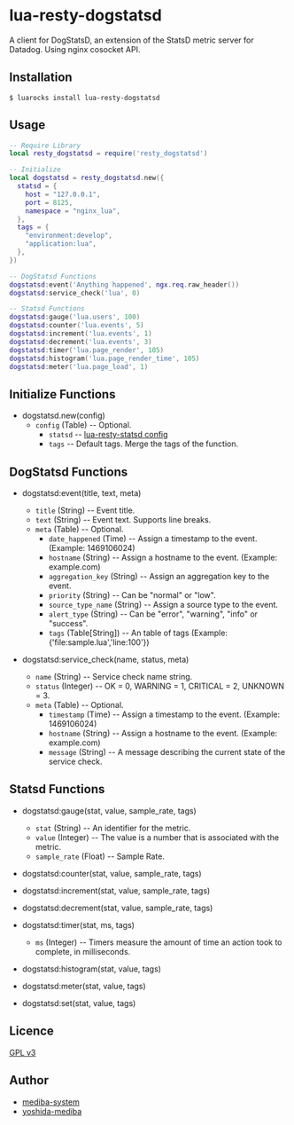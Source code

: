 lua-resty-dogstatsd
====

A client for DogStatsD, an extension of the StatsD metric server for Datadog.
Using nginx cosocket API.

## Installation

```
$ luarocks install lua-resty-dogstatsd
```

## Usage

```lua
-- Require Library
local resty_dogstatsd = require('resty_dogstatsd')

-- Initialize
local dogstatsd = resty_dogstatsd.new({
  statsd = {
    host = "127.0.0.1",
    port = 8125,
    namespace = "nginx_lua",
  },
  tags = {
    "environment:develop",
    "application:lua",
  },
})

-- DogStatsd Functions
dogstatsd:event('Anything happened', ngx.req.raw_header())
dogstatsd:service_check('lua', 0)

-- Statsd Functions
dogstatsd:gauge('lua.users', 100)
dogstatsd:counter('lua.events', 5)
dogstatsd:increment('lua.events', 1)
dogstatsd:decrement('lua.events', 3)
dogstatsd:timer('lua.page_render', 105)
dogstatsd:histogram('lua.page_render_time', 105)
dogstatsd:meter('lua.page_load', 1)
```

## Initialize Functions

* dogstatsd.new(config)
  * `config` (Table) -- Optional.
    * `statsd` -- [lua-resty-statsd config](https://github.com/mediba-system/lua-resty-statsd)
    * `tags` -- Default tags. Merge the tags of the function.

## DogStatsd Functions

* dogstatsd:event(title, text, meta)
  * `title` (String) -- Event title.
  * `text` (String) -- Event text. Supports line breaks.
  * `meta` (Table) -- Optional.
    * `date_happened` (Time) -- Assign a timestamp to the event. (Example: 1469106024)
    * `hostname` (String) -- Assign a hostname to the event. (Example: example.com)
    * `aggregation_key` (String) -- Assign an aggregation key to the event.
    * `priority` (String) -- Can be "normal" or "low".
    * `source_type_name` (String) -- Assign a source type to the event.
    * `alert_type` (String) -- Can be "error", "warning", "info" or "success".
    * `tags` (Table[String]) -- An table of tags (Example: {'file:sample.lua','line:100'})

* dogstatsd:service_check(name, status, meta)
  * `name` (String) -- Service check name string.
  * `status` (Integer) -- OK = 0, WARNING = 1, CRITICAL = 2, UNKNOWN = 3.
  * `meta` (Table) -- Optional.
    * `timestamp` (Time) -- Assign a timestamp to the event. (Example: 1469106024)
    * `hostname` (String) -- Assign a hostname to the event. (Example: example.com)
    * `message` (String) -- A message describing the current state of the service check.

## Statsd Functions

* dogstatsd:gauge(stat, value, sample_rate, tags)
  * `stat` (String) -- An identifier for the metric.
  * `value` (Integer) -- The value is a number that is associated with the metric.
  * `sample_rate` (Float) -- Sample Rate.

* dogstatsd:counter(stat, value, sample_rate, tags)
* dogstatsd:increment(stat, value, sample_rate, tags)
* dogstatsd:decrement(stat, value, sample_rate, tags)
* dogstatsd:timer(stat, ms, tags)
  * `ms` (Integer) -- Timers measure the amount of time an action took to complete, in milliseconds.

* dogstatsd:histogram(stat, value, tags)
* dogstatsd:meter(stat, value, tags)
* dogstatsd:set(stat, value, tags)

## Licence

[GPL v3](https://github.com/mediba-system/lua-resty-dogstatsd/blob/master/LICENCE)

## Author

* [mediba-system](https://github.com/mediba-system)
* [yoshida-mediba](https://github.com/yoshida-mediba)
